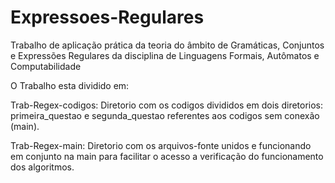# Expressoes-Regulares
Trabalho de aplicação prática da teoria do âmbito de Gramáticas, Conjuntos e Expressões Regulares da disciplina de Linguagens Formais, Autômatos e Computabilidade

O Trabalho esta dividido em:

  Trab-Regex-codigos: Diretorio com os codigos divididos em dois diretorios: primeira_questao e segunda_questao 
   referentes aos codigos sem conexão (main).
   
  Trab-Regex-main: Diretorio com os arquivos-fonte unidos e funcionando em conjunto na main
  para facilitar o acesso a verificação do funcionamento dos algoritmos.
